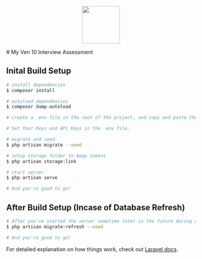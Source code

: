 <p align="center"><img src="https://www.ven10.co/wp-content/uploads/2019/08/ven10Logo.svg" height="100"></p>
# My Ven 10 Interview Assessment

## Inital Build Setup

```bash
# install dependencies
$ composer install

# autoload dependencies
$ composer dump-autoload

# create a .env file in the root of the project, and copy and paste the contents of .env.example into it and save it.

# Set Your Keys and APi Keys in the .env file.

# migrate and seed
$ php artisan migrate --seed

# setup storage folder to keep tokens
$ php artisan storage:link

# start server
$ php artisan serve

# And you're good to go!
```

## After Build Setup (Incase of Database Refresh)

```bash
# After you've started the server sometime later in the future during development, if u wish to refresh the database, run
$ php artisan migrate:refresh --seed

# And you're good to go!
```

For detailed explanation on how things work, check out [Laravel docs](https://laravel.com).
